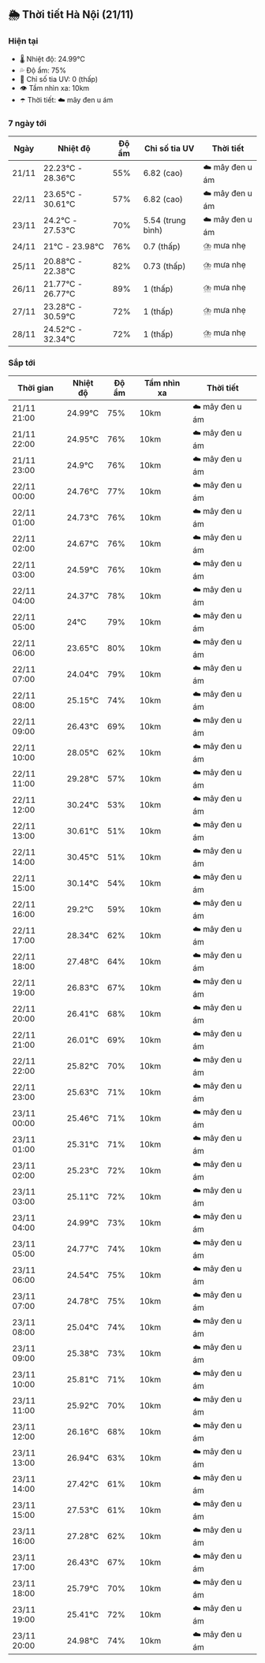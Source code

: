 ## 🌦️ Thời tiết Hà Nội (21/11)

### Hiện tại

- 🌡️ Nhiệt độ: 24.99℃
- 💦 Độ ẩm: 75%
- 🌟 Chỉ số tia UV: 0 (thấp)
- 👁️ Tầm nhìn xa: 10km
- ☂️ Thời tiết: ☁️ mây đen u ám

### 7 ngày tới

| Ngày | Nhiệt độ | Độ ẩm | Chỉ số tia UV | Thời tiết |
| --- | --- | --- | --- | --- |
| 21/11 | 22.23℃ - 28.36℃ | 55% | 6.82 (cao) | ☁️ mây đen u ám |
| 22/11 | 23.65℃ - 30.61℃ | 57% | 6.82 (cao) | ☁️ mây đen u ám |
| 23/11 | 24.2℃ - 27.53℃ | 70% | 5.54 (trung bình) | ☁️ mây đen u ám |
| 24/11 | 21℃ - 23.98℃ | 76% | 0.7 (thấp) | ⛈️ mưa nhẹ |
| 25/11 | 20.88℃ - 22.38℃ | 82% | 0.73 (thấp) | ⛈️ mưa nhẹ |
| 26/11 | 21.77℃ - 26.77℃ | 89% | 1 (thấp) | ⛈️ mưa nhẹ |
| 27/11 | 23.28℃ - 30.59℃ | 72% | 1 (thấp) | ⛈️ mưa nhẹ |
| 28/11 | 24.52℃ - 32.34℃ | 72% | 1 (thấp) | ⛈️ mưa nhẹ |

### Sắp tới

| Thời gian | Nhiệt độ | Độ ẩm | Tầm nhìn xa | Thời tiết |
| --- | --- | --- | --- | --- |
| 21/11 21:00 | 24.99℃ | 75% | 10km | ☁️ mây đen u ám |
| 21/11 22:00 | 24.95℃ | 76% | 10km | ☁️ mây đen u ám |
| 21/11 23:00 | 24.9℃ | 76% | 10km | ☁️ mây đen u ám |
| 22/11 00:00 | 24.76℃ | 77% | 10km | ☁️ mây đen u ám |
| 22/11 01:00 | 24.73℃ | 76% | 10km | ☁️ mây đen u ám |
| 22/11 02:00 | 24.67℃ | 76% | 10km | ☁️ mây đen u ám |
| 22/11 03:00 | 24.59℃ | 76% | 10km | ☁️ mây đen u ám |
| 22/11 04:00 | 24.37℃ | 78% | 10km | ☁️ mây đen u ám |
| 22/11 05:00 | 24℃ | 79% | 10km | ☁️ mây đen u ám |
| 22/11 06:00 | 23.65℃ | 80% | 10km | ☁️ mây đen u ám |
| 22/11 07:00 | 24.04℃ | 79% | 10km | ☁️ mây đen u ám |
| 22/11 08:00 | 25.15℃ | 74% | 10km | ☁️ mây đen u ám |
| 22/11 09:00 | 26.43℃ | 69% | 10km | ☁️ mây đen u ám |
| 22/11 10:00 | 28.05℃ | 62% | 10km | ☁️ mây đen u ám |
| 22/11 11:00 | 29.28℃ | 57% | 10km | ☁️ mây đen u ám |
| 22/11 12:00 | 30.24℃ | 53% | 10km | ☁️ mây đen u ám |
| 22/11 13:00 | 30.61℃ | 51% | 10km | ☁️ mây đen u ám |
| 22/11 14:00 | 30.45℃ | 51% | 10km | ☁️ mây đen u ám |
| 22/11 15:00 | 30.14℃ | 54% | 10km | ☁️ mây đen u ám |
| 22/11 16:00 | 29.2℃ | 59% | 10km | ☁️ mây đen u ám |
| 22/11 17:00 | 28.34℃ | 62% | 10km | ☁️ mây đen u ám |
| 22/11 18:00 | 27.48℃ | 64% | 10km | ☁️ mây đen u ám |
| 22/11 19:00 | 26.83℃ | 67% | 10km | ☁️ mây đen u ám |
| 22/11 20:00 | 26.41℃ | 68% | 10km | ☁️ mây đen u ám |
| 22/11 21:00 | 26.01℃ | 69% | 10km | ☁️ mây đen u ám |
| 22/11 22:00 | 25.82℃ | 70% | 10km | ☁️ mây đen u ám |
| 22/11 23:00 | 25.63℃ | 71% | 10km | ☁️ mây đen u ám |
| 23/11 00:00 | 25.46℃ | 71% | 10km | ☁️ mây đen u ám |
| 23/11 01:00 | 25.31℃ | 71% | 10km | ☁️ mây đen u ám |
| 23/11 02:00 | 25.23℃ | 72% | 10km | ☁️ mây đen u ám |
| 23/11 03:00 | 25.11℃ | 72% | 10km | ☁️ mây đen u ám |
| 23/11 04:00 | 24.99℃ | 73% | 10km | ☁️ mây đen u ám |
| 23/11 05:00 | 24.77℃ | 74% | 10km | ☁️ mây đen u ám |
| 23/11 06:00 | 24.54℃ | 75% | 10km | ☁️ mây đen u ám |
| 23/11 07:00 | 24.78℃ | 75% | 10km | ☁️ mây đen u ám |
| 23/11 08:00 | 25.04℃ | 74% | 10km | ☁️ mây đen u ám |
| 23/11 09:00 | 25.38℃ | 73% | 10km | ☁️ mây đen u ám |
| 23/11 10:00 | 25.81℃ | 71% | 10km | ☁️ mây đen u ám |
| 23/11 11:00 | 25.92℃ | 70% | 10km | ☁️ mây đen u ám |
| 23/11 12:00 | 26.16℃ | 68% | 10km | ☁️ mây đen u ám |
| 23/11 13:00 | 26.94℃ | 63% | 10km | ☁️ mây đen u ám |
| 23/11 14:00 | 27.42℃ | 61% | 10km | ☁️ mây đen u ám |
| 23/11 15:00 | 27.53℃ | 61% | 10km | ☁️ mây đen u ám |
| 23/11 16:00 | 27.28℃ | 62% | 10km | ☁️ mây đen u ám |
| 23/11 17:00 | 26.43℃ | 67% | 10km | ☁️ mây đen u ám |
| 23/11 18:00 | 25.79℃ | 70% | 10km | ☁️ mây đen u ám |
| 23/11 19:00 | 25.41℃ | 72% | 10km | ☁️ mây đen u ám |
| 23/11 20:00 | 24.98℃ | 74% | 10km | ☁️ mây đen u ám |

